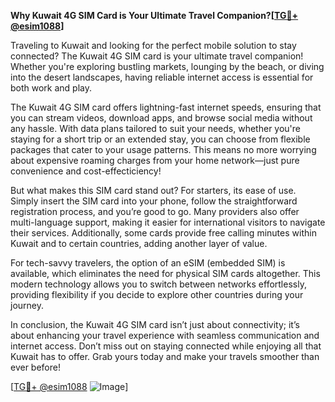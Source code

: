**Why Kuwait 4G SIM Card is Your Ultimate Travel Companion?[[TG💪+ @esim1088](https://t.me/s/esim1088)]**

Traveling to Kuwait and looking for the perfect mobile solution to stay connected? The Kuwait 4G SIM card is your ultimate travel companion! Whether you're exploring bustling markets, lounging by the beach, or diving into the desert landscapes, having reliable internet access is essential for both work and play.

The Kuwait 4G SIM card offers lightning-fast internet speeds, ensuring that you can stream videos, download apps, and browse social media without any hassle. With data plans tailored to suit your needs, whether you're staying for a short trip or an extended stay, you can choose from flexible packages that cater to your usage patterns. This means no more worrying about expensive roaming charges from your home network—just pure convenience and cost-effecticiency!

But what makes this SIM card stand out? For starters, its ease of use. Simply insert the SIM card into your phone, follow the straightforward registration process, and you’re good to go. Many providers also offer multi-language support, making it easier for international visitors to navigate their services. Additionally, some cards provide free calling minutes within Kuwait and to certain countries, adding another layer of value.

For tech-savvy travelers, the option of an eSIM (embedded SIM) is available, which eliminates the need for physical SIM cards altogether. This modern technology allows you to switch between networks effortlessly, providing flexibility if you decide to explore other countries during your journey. 

In conclusion, the Kuwait 4G SIM card isn’t just about connectivity; it’s about enhancing your travel experience with seamless communication and internet access. Don’t miss out on staying connected while enjoying all that Kuwait has to offer. Grab yours today and make your travels smoother than ever before! 

[[TG💪+ @esim1088](https://t.me/s/esim1088) ![Image](https://i.postimg.cc/Y0z9fWf4/image.png)]